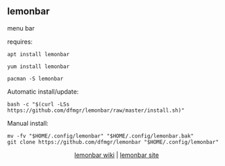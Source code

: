 ## lemonbar  
  
menu bar  
  
requires:    
```
apt install lemonbar
```  
```
yum install lemonbar
```  
```
pacman -S lemonbar
```  
  
Automatic install/update:
```
bash -c "$(curl -LSs https://github.com/dfmgr/lemonbar/raw/master/install.sh)"
```
Manual install:
```
mv -fv "$HOME/.config/lemonbar" "$HOME/.config/lemonbar.bak"
git clone https://github.com/dfmgr/lemonbar "$HOME/.config/lemonbar"
```
  
  
<p align=center>
  <a href="https://wiki.archlinux.org/index.php/lemonbar" target="_blank">lemonbar wiki</a>  |  
  <a href="https://hisham.hm/lemonbar" target="_blank">lemonbar site</a>
</p>  
